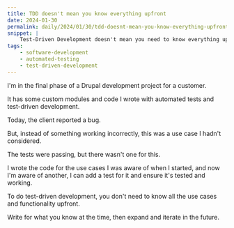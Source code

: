 ```yaml
---
title: TDD doesn't mean you know everything upfront
date: 2024-01-30
permalink: daily/2024/01/30/tdd-doesnt-mean-you-know-everything-upfront
snippet: |
    Test-Driven Development doesn't mean you need to know everything upfront.
tags:
    - software-development
    - automated-testing
    - test-driven-development
---
```


I'm in the final phase of a Drupal development project for a customer.

It has some custom modules and code I wrote with automated tests and test-driven development.

Today, the client reported a bug.

But, instead of something working incorrectly, this was a use case I hadn't considered.

The tests were passing, but there wasn't one for this.

I wrote the code for the use cases I was aware of when I started, and now I'm aware of another, I can add a test for it and ensure it's tested and working.

To do test-driven development, you don't need to know all the use cases and functionality upfront.

Write for what you know at the time, then expand and iterate in the future.
